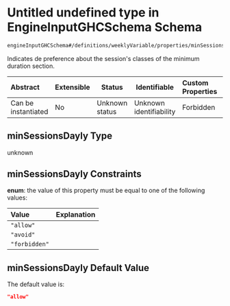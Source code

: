 # Untitled undefined type in EngineInputGHCSchema Schema

```txt
engineInputGHCSchema#/definitions/weeklyVariable/properties/minSessionsDayly
```

Indicates de preference about the session's classes of the minimum duration section.


| Abstract            | Extensible | Status         | Identifiable            | Custom Properties | Additional Properties | Access Restrictions | Defined In                                                         |
| :------------------ | ---------- | -------------- | ----------------------- | :---------------- | --------------------- | ------------------- | ------------------------------------------------------------------ |
| Can be instantiated | No         | Unknown status | Unknown identifiability | Forbidden         | Allowed               | none                | [ghc.schema.json\*](../out/ghc.schema.json "open original schema") |

## minSessionsDayly Type

unknown

## minSessionsDayly Constraints

**enum**: the value of this property must be equal to one of the following values:

| Value         | Explanation |
| :------------ | ----------- |
| `"allow"`     |             |
| `"avoid"`     |             |
| `"forbidden"` |             |

## minSessionsDayly Default Value

The default value is:

```json
"allow"
```
